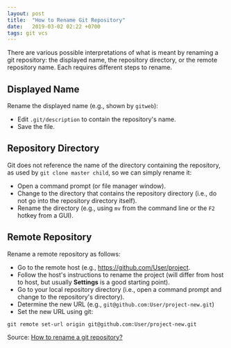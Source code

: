 ```yaml
---
layout: post
title:  "How to Rename Git Repository"
date:   2019-03-02 02:22 +0700
tags: git vcs
---
```

There are various possible interpretations of what is meant by renaming a git repository: the displayed name, the repository directory, or the remote repository name. Each requires different steps to rename.

## Displayed Name

Rename the displayed name (e.g., shown by `gitweb`):

- Edit `.git/description` to contain the repository's name.
- Save the file.

## Repository Directory

Git does not reference the name of the directory containing the repository, as used by `git clone master child`, so we can simply rename it:

- Open a command prompt (or file manager window).
- Change to the directory that contains the repository directory (i.e., do not go into the repository directory itself).
- Rename the directory (e.g., using `mv` from the command line or the `F2` hotkey from a GUI).

## Remote Repository

Rename a remote repository as follows:

- Go to the remote host (e.g., https://github.com/User/project.
- Follow the host's instructions to rename the project (will differ from host to host, but usually **Settings** is a good starting point).
- Go to your local repository directory (i.e., open a command prompt and change to the repository's directory).
- Determine the new URL (e.g., `git@github.com:User/project-new.git`)
- Set the new URL using git:

```
git remote set-url origin git@github.com:User/project-new.git
```

Source: [How to rename a git repository?](https://stackoverflow.com/questions/2041993/how-to-rename-a-git-repository)
